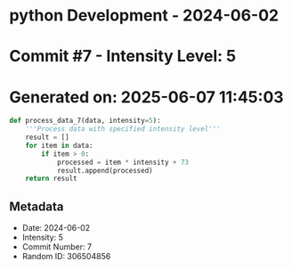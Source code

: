 ﻿# python Development - 2024-06-02
# Commit #7 - Intensity Level: 5
# Generated on: 2025-06-07 11:45:03
```python
def process_data_7(data, intensity=5):
    '''Process data with specified intensity level'''
    result = []
    for item in data:
        if item > 0:
            processed = item * intensity + 73
            result.append(processed)
    return result
```
## Metadata
- Date: 2024-06-02
- Intensity: 5
- Commit Number: 7
- Random ID: 306504856
